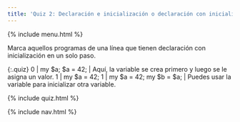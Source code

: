 ```yaml
---
title: 'Quiz 2: Declaración e inicialización o declaración con inicialización'
---
```


{% include menu.html %}

Marca aquellos programas de una línea que tienen declaración con inicialización en un solo paso.

{:.quiz}
0 | my $a; $a = 42; | Aquí, la variable se crea primero y luego se le asigna un valor.
1 | my $a = 42;
1 | my $a = 42; my $b = $a; | Puedes usar la variable para inicializar otra variable.

{% include quiz.html %}

{% include nav.html %}